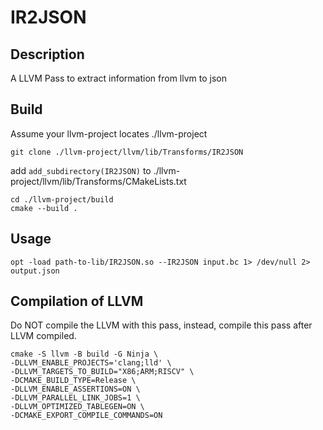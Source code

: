 # IR2JSON

## Description

A LLVM Pass to extract information from llvm to json

## Build

Assume your llvm-project locates ./llvm-project

    git clone ./llvm-project/llvm/lib/Transforms/IR2JSON

add  `add_subdirectory(IR2JSON)` to ./llvm-project/llvm/lib/Transforms/CMakeLists.txt

    cd ./llvm-project/build
    cmake --build .

## Usage

    opt -load path-to-lib/IR2JSON.so --IR2JSON input.bc 1> /dev/null 2> output.json

## Compilation of LLVM

Do NOT compile the LLVM with this pass, instead, compile this pass after LLVM compiled.

    cmake -S llvm -B build -G Ninja \
    -DLLVM_ENABLE_PROJECTS='clang;lld' \
    -DLLVM_TARGETS_TO_BUILD="X86;ARM;RISCV" \
    -DCMAKE_BUILD_TYPE=Release \
    -DLLVM_ENABLE_ASSERTIONS=ON \
    -DLLVM_PARALLEL_LINK_JOBS=1 \
    -DLLVM_OPTIMIZED_TABLEGEN=ON \
    -DCMAKE_EXPORT_COMPILE_COMMANDS=ON
